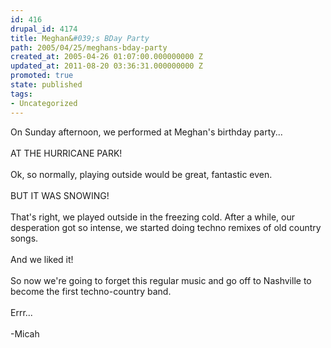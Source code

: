 ```yaml
---
id: 416
drupal_id: 4174
title: Meghan&#039;s BDay Party
path: 2005/04/25/meghans-bday-party
created_at: 2005-04-26 01:07:00.000000000 Z
updated_at: 2011-08-20 03:36:31.000000000 Z
promoted: true
state: published
tags:
- Uncategorized
---
```

On Sunday afternoon, we performed at Meghan's birthday party...<br /><br />AT THE HURRICANE PARK!<br /><br />Ok, so normally, playing outside would be great, fantastic even.<br /><br />BUT IT WAS SNOWING!<br /><br />That's right, we played outside in the freezing cold. After a while, our desperation got so intense, we started doing techno remixes of old country songs.<br /><br />And we liked it!<br /><br />So now we're going to forget this regular music and go off to Nashville to become the first techno-country band.<br /><br />Errr...<br /><br />-Micah
